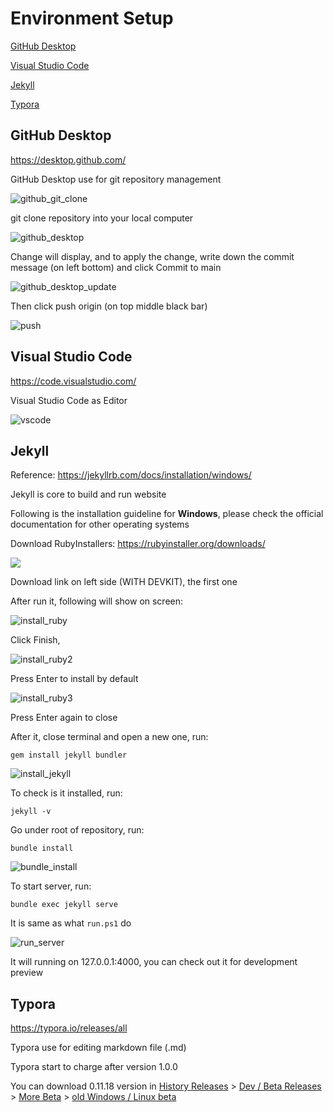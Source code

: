 # Environment Setup

[GitHub Desktop](#GitHub-Desktop)

[Visual Studio Code](#Visual-Studio-Code)

[Jekyll](#jekyll)

[Typora](#Typora)

## GitHub Desktop

https://desktop.github.com/

GitHub Desktop use for git repository management

![github_git_clone](image/github_git_clone.png)

git clone repository into your local computer

![github_desktop](image/github_desktop.png)

Change will display, and to apply the change, write down the commit message (on left bottom) and click Commit to main

![github_desktop_update](image/github_desktop_update.png)

Then click push origin (on  top middle black bar)

![push](image/push.png)

## Visual Studio Code

https://code.visualstudio.com/

Visual Studio Code as Editor

![vscode](image/vscode.png)

## Jekyll

Reference: https://jekyllrb.com/docs/installation/windows/

Jekyll is core to build and run website

Following is the installation guideline for **Windows**, please check the official documentation for other operating systems

Download RubyInstallers: https://rubyinstaller.org/downloads/

![](image/RubyInstallers_download_page.png)

Download link on left side (WITH DEVKIT), the first one

After run it, following will show on screen:

![install_ruby](image/install_ruby.png)

Click Finish, 

![install_ruby2](image/install_ruby2.png)

Press Enter to install by default

![install_ruby3](image/install_ruby3.png)

Press Enter again to close

After it, close terminal and open a new one, run:

```
gem install jekyll bundler
```

![install_jekyll](image/install_jekyll.png)

To check is it installed, run:

```
jekyll -v
```

Go under root of repository, run:

```
bundle install
```

![bundle_install](image/bundle_install.png)

To start server, run:

```
bundle exec jekyll serve
```

It is same as what `run.ps1` do

![run_server](image/run_server.png)

It will running on 127.0.0.1:4000, you can check out it for development preview

## Typora

https://typora.io/releases/all

Typora use for editing markdown file (.md)

Typora start to charge after version 1.0.0

You can download 0.11.18 version in <u>History Releases</u> > <u>Dev / Beta Releases</u> > <u>More Beta</u> > <u>old Windows / Linux beta</u>